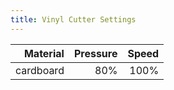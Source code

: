 ```yaml
---
title: Vinyl Cutter Settings
---
```


| Material | Pressure | Speed |
|-:|-:|-:|
|cardboard|80%|100%|
